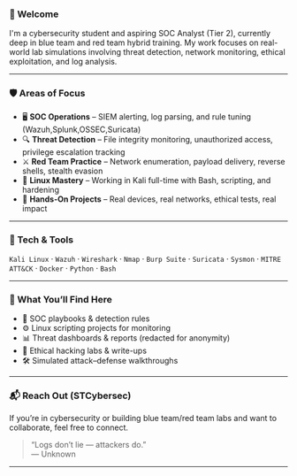 ### 👋 Welcome

I'm a cybersecurity student and aspiring SOC Analyst (Tier 2), currently deep in blue team and red team hybrid training. My work focuses on real-world lab simulations involving threat detection, network monitoring, ethical exploitation, and log analysis.

---

### 🛡️ Areas of Focus
- 🖥️ **SOC Operations** – SIEM alerting, log parsing, and rule tuning (Wazuh,Splunk,OSSEC,Suricata)
- 🔍 **Threat Detection** – File integrity monitoring, unauthorized access, privilege escalation tracking
- ⚔️ **Red Team Practice** – Network enumeration, payload delivery, reverse shells, stealth evasion
- 🐧 **Linux Mastery** – Working in Kali full-time with Bash, scripting, and hardening
- 🧠 **Hands-On Projects** – Real devices, real networks, ethical tests, real impact

---

### 🔧 Tech & Tools
`Kali Linux` · `Wazuh` · `Wireshark` · `Nmap` · `Burp Suite` · `Suricata` · `Sysmon` · `MITRE ATT&CK` · `Docker` · `Python` · `Bash`

---

### 📂 What You’ll Find Here
- 👣 SOC playbooks & detection rules
- ⚙️ Linux scripting projects for monitoring
- 📊 Threat dashboards & reports (redacted for anonymity)
- 🧪 Ethical hacking labs & write-ups
- 🛠️ Simulated attack–defense walkthroughs

---

### 📬 Reach Out (STCybersec)
If you’re in cybersecurity or building blue team/red team labs and want to collaborate, feel free to connect.

> “Logs don’t lie — attackers do.”  
> — Unknown

---


